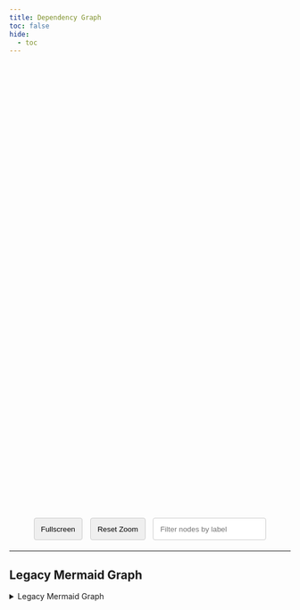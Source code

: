 ```yaml
---
title: Dependency Graph
toc: false
hide:
  - toc
---
```



<style>
#graphcontainer {
    height: 800px;
    width: 100%;
}

.graph-controls {
  margin-top: 10px;
  text-align: center;
}

.graph-controls button, .graph-controls input {
  height: 40px !important;
  padding: 8px 12px;
  margin: 5px;
  border: 1px solid #ccc;
  border-radius: 4px;
  cursor: pointer;
}

/* Tooltip styles */
#sigma-tooltip {
    position: absolute;
    display: none;
    background: rgba(255, 255, 255, 0.95);
    border: 1px solid #ccc;
    padding: 10px;
    border-radius: 5px;
    pointer-events: none;
    z-index: 1000;
    max-width: 500px; /* Increased max-width for better display of article content */
    /*max-height: 400px;  Limit height */
    overflow-y: auto; /* Add scrollbar if content exceeds max-height */
    box-shadow: 2px 2px 5px rgba(0,0,0,0.2);
    font-family: Arial, sans-serif;
    font-size: 14px;
    line-height: 1.4;
}

/* You might want to reset some inner article styles if they clash */
#sigma-tooltip h1, #sigma-tooltip h2, #sigma-tooltip h3 {
    margin-top: 0.5em;
    margin-bottom: 0.5em;
    font-size: 1.2em; /* Smaller headings in tooltip */
}
#sigma-tooltip p {
    margin: 0 0 5px 0;
}

#sigma-tooltip aside {
    display: none;
}

.headerlink {
    display: none;
}

.md-content__button {
    display: none;
}


</style>

<script type="importmap">
      {
        "imports": {
          "sigma": "https://cdnjs.cloudflare.com/ajax/libs/sigma.js/3.0.0/sigma.min.js",
          "graphology": "https://cdn.jsdelivr.net/npm/graphology@0.26.0/dist/graphology.umd.min.js",
          "graphologyLibrary": "https://cdn.jsdelivr.net/npm/graphology-library/dist/graphology-library.min.js"
        }
      } 
</script>

<div id="graphcontainer"></div>

<div class="graph-controls">
  <button id="fullscreen-btn">Fullscreen</button>
  <button id="zoom-reset-btn">Reset Zoom</button>

  <input type="text" id="node-filter-input" placeholder="Filter nodes by label">
</div>

<script type="module">
import * as sigma from 'sigma';
import 'graphology';
import 'graphologyLibrary';

async function setupGraph() {
  const container = document.getElementById("graphcontainer");
  const graphDataUrl = 'https://ceos-org.github.io/eo-glossary/assets/sigmajs/sigma_graph_data.json';
  const glossaryBaseUrl = 'https://ceos-org.github.io/eo-glossary/terms/'; 

  try {
    const response = await fetch(graphDataUrl);
    const fileContent = await response.json();
    console.log(fileContent);

    const sigmaGraphData = fileContent;
    const graph = new graphology.Graph();

    sigmaGraphData.nodes.forEach(node => {
      graph.addNode(node.id, { ...node });
    });
    sigmaGraphData.edges.forEach(edge => {
      if (edge.source && edge.target) {
        graph.addEdge(edge.source, edge.target, { ...edge, type: 'arrow', size: 2 });
      }
    });

    graphologyLibrary.layoutForceAtlas2.assign(graph, {
      iterations: 50,
      settings: graphologyLibrary.layoutForceAtlas2.inferSettings(graph)
    });

    const renderer = new Sigma(graph, container, {
        // We draw labels on top of the nodes:
        labelRenderer: (context, data) => {
            const size = data.size;
            const font = `bold ${size}px Arial`;
            context.font = font;
            context.fillStyle = "#333";
            context.textAlign = "center";
            context.textBaseline = "middle";
            context.fillText(data.label, data.x, data.y + size + 3);
        }
    });

// --- Add Controls ---

    document.getElementById('fullscreen-btn').addEventListener('click', () => {
      if (container.requestFullscreen) {
        container.requestFullscreen();
      } else if (container.mozRequestFullScreen) {
        container.mozRequestFullScreen();
      } else if (container.webkitRequestFullscreen) {
        container.webkitRequestFullscreen();
      } else if (container.msRequestFullscreen) {
        container.msRequestFullscreen();
      }
    });

    document.getElementById('zoom-reset-btn').addEventListener('click', () => {
      renderer.getCamera().animatedReset();
    });

    const filterNodes = () => {
      const filterValue = document.getElementById('node-filter-input').value.toLowerCase();
      graph.forEachNode(node => {
        const label = graph.getNodeAttribute(node, 'label').toLowerCase();
        if (filterValue && !label.includes(filterValue)) {
          graph.setNodeAttribute(node, 'hidden', true);
        } else {
          graph.setNodeAttribute(node, 'hidden', false);
        }
      });
      graph.forEachEdge(edge => {
          const sourceNodeHidden = graph.getNodeAttribute(graph.getSourceNode(edge), 'hidden');
          const targetNodeHidden = graph.getNodeAttribute(graph.getTargetNode(edge), 'hidden');
          if (sourceNodeHidden || targetNodeHidden) {
              graph.setEdgeAttribute(edge, 'hidden', true);
          } else {
              graph.setEdgeAttribute(edge, 'hidden', false);
          }
      });
      renderer.refresh();
    };

    document.getElementById('node-filter-input').addEventListener('input', filterNodes);

    // --- Tooltip Logic ---
    const tooltip = document.createElement('div');
    tooltip.id = 'sigma-tooltip';
    document.body.appendChild(tooltip); // Append to body to simplify positioning relative to viewport

    let currentTooltipTimeout;

    renderer.on('enterNode', async ({ node }) => {
        clearTimeout(currentTooltipTimeout); // Clear any pending hide timeout

        const nodeData = graph.getNodeAttributes(node);
        const nodeId = nodeData.id;
        // Convert node ID to a URL-friendly path (lowercase, hyphens instead of spaces)
        const glossaryPath = nodeId.toLowerCase().replace(/ /g, '-');
        const glossaryUrl = `${glossaryBaseUrl}${glossaryPath}/`; // Assuming trailing slash for MkDocs style URLs

        // Position the tooltip based on the node's screen coordinates
        const nodePosition = renderer.getNodeDisplayData(node);
        const containerRect = container.getBoundingClientRect(); // Get container position relative to viewport
        const pageX = nodePosition.x + containerRect.left + window.scrollX;
        const pageY = nodePosition.y + containerRect.top + window.scrollY;

        tooltip.style.left = `${pageX + 15}px`; // Offset to the right of the node
        tooltip.style.top = `${pageY - 15}px`; // Offset slightly above the node
        //tooltip.innerHTML = 'Loading preview...';
        tooltip.style.display = 'block';

               currentTooltipTimeout = setTimeout(async () => {
            try {
                const response = await fetch(glossaryUrl);
                if (!response.ok) {
                    throw new Error(`HTTP error! status: ${response.status} for ${glossaryUrl}`);
                }
                const html = await response.text();

                const parser = new DOMParser();
                const doc = parser.parseFromString(html, 'text/html');

                let articleContentHtml = '<p>No article content found.</p>';
                // Target the <article> tag
                const articleElement = doc.querySelector('article');

                if (articleElement) {
                    // Extract the innerHTML of the article tag
                    articleContentHtml = articleElement.innerHTML;
                    // Optional: remove common MkDocs heading if it's redundant inside the tooltip
                    // const firstH1 = articleElement.querySelector('h1.md-content__heading');
                    // if (firstH1) {
                    //     firstH1.remove(); // This removes it from the *cloned* DOM, not the original page
                    // }
                }

                // Set the tooltip's content directly to the article's HTML
                // You can still wrap it with the title if you want
                tooltip.innerHTML = `${articleContentHtml}`;
                tooltip.style.display = 'block';

            } catch (error) {
                console.error(`Failed to load glossary preview for ${nodeId} at ${glossaryUrl}:`, error);
                tooltip.innerHTML = `<strong>${nodeData.label}</strong><p>Could not load or parse full article preview.</p>`;
            }
        }, 0);
    });

    renderer.on('leaveNode', () => {
        clearTimeout(currentTooltipTimeout);
        tooltip.style.display = 'none';
    });

  } catch (error) {
    console.error("Failed to load or render graph:", error);
    container.innerHTML = "Could not load the graph data. Please check the console for errors.";
  }
}

setupGraph();
</script>
---

## Legacy Mermaid Graph 

<details style="width: fit-content">
  <summary>Legacy Mermaid Graph</summary>

```mermaid
flowchart TD;
    id_geopositioning(["<a href='../geopositioning'>Geopositioning</a>"]) --> id_geolocating(["<a href='../geolocating'>Geolocating</a>"]);
    id_object(["<a href='../object'>Object</a>"]) --> id_geolocating(["<a href='../geolocating'>Geolocating</a>"]);
    id_object(["<a href='../object'>Object</a>"]) --> id_laboratory_observation(["<a href='../laboratory_observation'>Laboratory Observation</a>"]);
    id_sensor(["<a href='../sensor'>Sensor</a>"]) --> id_observation(["<a href='../observation'>Observation</a>"]);
    id_sensor(["<a href='../sensor'>Sensor</a>"]) --> id_auxiliary_data(["<a href='../auxiliary_data'>Auxiliary Data</a>"]);
    id_sensor(["<a href='../sensor'>Sensor</a>"]) --> id_band_central_wavelength(["<a href='../band_central_wavelength'>Band Central Wavelength</a>"]);
    id_sensor(["<a href='../sensor'>Sensor</a>"]) --> id_calibration(["<a href='../calibration'>Calibration</a>"]);
    id_sensor(["<a href='../sensor'>Sensor</a>"]) --> id_geolocating(["<a href='../geolocating'>Geolocating</a>"]);
    id_sensor(["<a href='../sensor'>Sensor</a>"]) --> id_in-situ_observation(["<a href='../in-situ_observation'>In-situ Observation</a>"]);
    id_sensor(["<a href='../sensor'>Sensor</a>"]) --> id_ancillary_data(["<a href='../ancillary_data'>Ancillary Data</a>"]);
    id_model(["<a href='../model'>Model</a>"]) --> id_vertical_levels(["<a href='../vertical_levels'>Vertical Levels</a>"]);
    id_model(["<a href='../model'>Model</a>"]) --> id_time_of_day(["<a href='../time_of_day'>Time Of Day</a>"]);
    id_model(["<a href='../model'>Model</a>"]) --> id_calibration(["<a href='../calibration'>Calibration</a>"]);
    id_model(["<a href='../model'>Model</a>"]) --> id_temporal_resolution(["<a href='../temporal_resolution'>Temporal Resolution</a>"]);
    id_model(["<a href='../model'>Model</a>"]) --> id_geolocating(["<a href='../geolocating'>Geolocating</a>"]);
    id_model(["<a href='../model'>Model</a>"]) --> id_time_of_year(["<a href='../time_of_year'>Time Of Year</a>"]);
    id_data(["<a href='../data'>Data</a>"]) --> id_information(["<a href='../information'>Information</a>"]);
    id_data(["<a href='../data'>Data</a>"]) --> id_user(["<a href='../user'>User</a>"]);
    id_data(["<a href='../data'>Data</a>"]) --> id_validation(["<a href='../validation'>Validation</a>"]);
    id_data(["<a href='../data'>Data</a>"]) --> id_auxiliary_data(["<a href='../auxiliary_data'>Auxiliary Data</a>"]);
    id_data(["<a href='../data'>Data</a>"]) --> id_observation(["<a href='../observation'>Observation</a>"]);
    id_data(["<a href='../data'>Data</a>"]) --> id_replicability(["<a href='../replicability'>Replicability</a>"]);
    id_data(["<a href='../data'>Data</a>"]) --> id_geographic_data(["<a href='../geographic_data'>Geographic Data</a>"]);
    id_data(["<a href='../data'>Data</a>"]) --> id_calibration(["<a href='../calibration'>Calibration</a>"]);
    id_data(["<a href='../data'>Data</a>"]) --> id_area_of_interest(["<a href='../area_of_interest'>Area Of Interest</a>"]);
    id_data(["<a href='../data'>Data</a>"]) --> id_copernicus_service_provider(["<a href='../copernicus_service_provider'>Copernicus Service Provider</a>"]);
    id_data(["<a href='../data'>Data</a>"]) --> id_standard_uncertainty(["<a href='../standard_uncertainty'>Standard Uncertainty</a>"]);
    id_data(["<a href='../data'>Data</a>"]) --> id_sensor(["<a href='../sensor'>Sensor</a>"]);
    id_data(["<a href='../data'>Data</a>"]) --> id_model(["<a href='../model'>Model</a>"]);
    id_data(["<a href='../data'>Data</a>"]) --> id_reproducibility(["<a href='../reproducibility'>Reproducibility</a>"]);
    id_data(["<a href='../data'>Data</a>"]) --> id_ancillary_data(["<a href='../ancillary_data'>Ancillary Data</a>"]);
    id_place(["<a href='../place'>Place</a>"]) --> id_position(["<a href='../position'>Position</a>"]);
    id_place(["<a href='../place'>Place</a>"]) --> id_location(["<a href='../location'>Location</a>"]);
    id_place(["<a href='../place'>Place</a>"]) --> id_in-situ_observation(["<a href='../in-situ_observation'>In-situ Observation</a>"]);
    id_reference(["<a href='../reference'>Reference</a>"]) --> id_position(["<a href='../position'>Position</a>"]);
    id_reference(["<a href='../reference'>Reference</a>"]) --> id_geographic_data(["<a href='../geographic_data'>Geographic Data</a>"]);
    id_reference(["<a href='../reference'>Reference</a>"]) --> id_geographic_grid(["<a href='../geographic_grid'>Geographic Grid</a>"]);
    id_reference(["<a href='../reference'>Reference</a>"]) --> id_period_identifier(["<a href='../period_identifier'>Period Identifier</a>"]);
    id_reference(["<a href='../reference'>Reference</a>"]) --> id_traceability(["<a href='../traceability'>Traceability</a>"]);
    id_reference(["<a href='../reference'>Reference</a>"]) --> id_geographic_coordinate_reference_system(["<a href='../geographic_coordinate_reference_system'>Geographic Coordinate Reference System</a>"]);
    id_phenomenon(["<a href='../phenomenon'>Phenomenon</a>"]) --> id_observation(["<a href='../observation'>Observation</a>"]);
    id_phenomenon(["<a href='../phenomenon'>Phenomenon</a>"]) --> id_reference(["<a href='../reference'>Reference</a>"]);
    id_phenomenon(["<a href='../phenomenon'>Phenomenon</a>"]) --> id_laboratory_observation(["<a href='../laboratory_observation'>Laboratory Observation</a>"]);
    id_phenomenon(["<a href='../phenomenon'>Phenomenon</a>"]) --> id_remote_sensing(["<a href='../remote_sensing'>Remote Sensing</a>"]);
    id_phenomenon(["<a href='../phenomenon'>Phenomenon</a>"]) --> id_sensor(["<a href='../sensor'>Sensor</a>"]);
    id_phenomenon(["<a href='../phenomenon'>Phenomenon</a>"]) --> id_in-situ_observation(["<a href='../in-situ_observation'>In-situ Observation</a>"]);
    id_uncertainty(["<a href='../uncertainty'>Uncertainty</a>"]) --> id_reference(["<a href='../reference'>Reference</a>"]);
    id_uncertainty(["<a href='../uncertainty'>Uncertainty</a>"]) --> id_standard_uncertainty(["<a href='../standard_uncertainty'>Standard Uncertainty</a>"]);
    id_uncertainty(["<a href='../uncertainty'>Uncertainty</a>"]) --> id_thematic_uncertainty(["<a href='../thematic_uncertainty'>Thematic Uncertainty</a>"]);
    id_uncertainty(["<a href='../uncertainty'>Uncertainty</a>"]) --> id_in-situ_observation(["<a href='../in-situ_observation'>In-situ Observation</a>"]);
    id_uncertainty(["<a href='../uncertainty'>Uncertainty</a>"]) --> id_expanded_uncertainty(["<a href='../expanded_uncertainty'>Expanded Uncertainty</a>"]);
    id_uncertainty(["<a href='../uncertainty'>Uncertainty</a>"]) --> id_traceability(["<a href='../traceability'>Traceability</a>"]);
    id_observation(["<a href='../observation'>Observation</a>"]) --> id_reference(["<a href='../reference'>Reference</a>"]);
    id_observation(["<a href='../observation'>Observation</a>"]) --> id_measurement(["<a href='../measurement'>Measurement</a>"]);
    id_observation(["<a href='../observation'>Observation</a>"]) --> id_temporal_resolution(["<a href='../temporal_resolution'>Temporal Resolution</a>"]);
    id_observation(["<a href='../observation'>Observation</a>"]) --> id_remote_sensing(["<a href='../remote_sensing'>Remote Sensing</a>"]);
    id_observation(["<a href='../observation'>Observation</a>"]) --> id_in-situ_observation(["<a href='../in-situ_observation'>In-situ Observation</a>"]);
    id_observation(["<a href='../observation'>Observation</a>"]) --> id_representativeness(["<a href='../representativeness'>Representativeness</a>"]);
    id_grid(["<a href='../grid'>Grid</a>"]) --> id_geographic_grid(["<a href='../geographic_grid'>Geographic Grid</a>"]);
    id_entity(["<a href='../entity'>Entity</a>"]) --> id_trait(["<a href='../trait'>Trait</a>"]);
    id_entity(["<a href='../entity'>Entity</a>"]) --> id_user(["<a href='../user'>User</a>"]);
    id_entity(["<a href='../entity'>Entity</a>"]) --> id_object(["<a href='../object'>Object</a>"]);
    id_entity(["<a href='../entity'>Entity</a>"]) --> id_model(["<a href='../model'>Model</a>"]);
    id_entity(["<a href='../entity'>Entity</a>"]) --> id_phenomenon(["<a href='../phenomenon'>Phenomenon</a>"]);
    id_measurement(["<a href='../measurement'>Measurement</a>"]) --> id_representativeness(["<a href='../representativeness'>Representativeness</a>"]);
    id_measurement(["<a href='../measurement'>Measurement</a>"]) --> id_measurand(["<a href='../measurand'>Measurand</a>"]);
    id_measurement(["<a href='../measurement'>Measurement</a>"]) --> id_traceability(["<a href='../traceability'>Traceability</a>"]);
    id_measurement(["<a href='../measurement'>Measurement</a>"]) --> id_uncertainty(["<a href='../uncertainty'>Uncertainty</a>"]);
    id_measurand(["<a href='../measurand'>Measurand</a>"]) --> id_uncertainty(["<a href='../uncertainty'>Uncertainty</a>"]);
    id_location(["<a href='../location'>Location</a>"]) --> id_geocoding(["<a href='../geocoding'>Geocoding</a>"]);
    id_location(["<a href='../location'>Location</a>"]) --> id_geolocation_information(["<a href='../geolocation_information'>Geolocation Information</a>"]);
    id_location(["<a href='../location'>Location</a>"]) --> id_representativeness(["<a href='../representativeness'>Representativeness</a>"]);
    id_location(["<a href='../location'>Location</a>"]) --> id_geographic_data(["<a href='../geographic_data'>Geographic Data</a>"]);
    id_value(["<a href='../value'>Value</a>"]) --> id_observation(["<a href='../observation'>Observation</a>"]);
    id_value(["<a href='../value'>Value</a>"]) --> id_band_central_wavelength(["<a href='../band_central_wavelength'>Band Central Wavelength</a>"]);
    id_value(["<a href='../value'>Value</a>"]) --> id_in-situ_observation(["<a href='../in-situ_observation'>In-situ Observation</a>"]);
    id_information(["<a href='../information'>Information</a>"]) --> id_classification_system(["<a href='../classification_system'>Classification System</a>"]);
    id_information(["<a href='../information'>Information</a>"]) --> id_user(["<a href='../user'>User</a>"]);
    id_information(["<a href='../information'>Information</a>"]) --> id_geolocation_information(["<a href='../geolocation_information'>Geolocation Information</a>"]);
    id_information(["<a href='../information'>Information</a>"]) --> id_temporal_reporting_period(["<a href='../temporal_reporting_period'>Temporal Reporting Period</a>"]);
    id_information(["<a href='../information'>Information</a>"]) --> id_area_of_interest(["<a href='../area_of_interest'>Area Of Interest</a>"]);
    id_information(["<a href='../information'>Information</a>"]) --> id_copernicus_service_provider(["<a href='../copernicus_service_provider'>Copernicus Service Provider</a>"]);
    id_information(["<a href='../information'>Information</a>"]) --> id_thematic_resolution(["<a href='../thematic_resolution'>Thematic Resolution</a>"]);
    id_period(["<a href='../period'>Period</a>"]) --> id_temporal_reporting_period(["<a href='../temporal_reporting_period'>Temporal Reporting Period</a>"]);
    id_period(["<a href='../period'>Period</a>"]) --> id_representativeness(["<a href='../representativeness'>Representativeness</a>"]);
    id_period(["<a href='../period'>Period</a>"]) --> id_period_identifier(["<a href='../period_identifier'>Period Identifier</a>"]);
    id_period(["<a href='../period'>Period</a>"]) --> id_temporal_resolution(["<a href='../temporal_resolution'>Temporal Resolution</a>"]);
    id_temporal_resolution(["<a href='../temporal_resolution'>Temporal resolution</a>"]) --> id_temporal_reporting_period(["<a href='../temporal_reporting_period'>Temporal Reporting Period</a>"]);
    id_property(["<a href='../property'>Property</a>"]) --> id_observation(["<a href='../observation'>Observation</a>"]);
    id_property(["<a href='../property'>Property</a>"]) --> id_quantity(["<a href='../quantity'>Quantity</a>"]);
    id_property(["<a href='../property'>Property</a>"]) --> id_in-situ_observation(["<a href='../in-situ_observation'>In-situ Observation</a>"]);
    id_property(["<a href='../property'>Property</a>"]) --> id_phenomenon(["<a href='../phenomenon'>Phenomenon</a>"]);
    id_property(["<a href='../property'>Property</a>"]) --> id_traceability(["<a href='../traceability'>Traceability</a>"]);
    id_sample(["<a href='../sample'>Sample</a>"]) --> id_temporal_consistency(["<a href='../temporal_consistency'>Temporal Consistency</a>"]);
    id_trait(["<a href='../trait'>Trait</a>"]) --> id_property(["<a href='../property'>Property</a>"]);
    id_quantity(["<a href='../quantity'>Quantity</a>"]) --> id_duration(["<a href='../duration'>Duration</a>"]);
    id_quantity(["<a href='../quantity'>Quantity</a>"]) --> id_measurand(["<a href='../measurand'>Measurand</a>"]);
    id_quantity(["<a href='../quantity'>Quantity</a>"]) --> id_measurement(["<a href='../measurement'>Measurement</a>"]);
    id_confidence_interval(["<a href='../confidence_interval'>Confidence interval</a>"]) --> id_expanded_uncertainty(["<a href='../expanded_uncertainty'>Expanded Uncertainty</a>"]);
    id_position(["<a href='../position'>Position</a>"]) --> id_geopositioning(["<a href='../geopositioning'>Geopositioning</a>"]);
    id_position(["<a href='../position'>Position</a>"]) --> id_ancillary_data(["<a href='../ancillary_data'>Ancillary Data</a>"]);
    id_characteristic(["<a href='../characteristic'>Characteristic</a>"]) --> id_trait(["<a href='../trait'>Trait</a>"]);
    id_characteristic(["<a href='../characteristic'>Characteristic</a>"]) --> id_representativeness(["<a href='../representativeness'>Representativeness</a>"]);
    id_characteristic(["<a href='../characteristic'>Characteristic</a>"]) --> id_in-situ_observation(["<a href='../in-situ_observation'>In-situ Observation</a>"]);
    id_feature(["<a href='../feature'>Feature</a>"]) --> id_geopositioning(["<a href='../geopositioning'>Geopositioning</a>"]);
    id_feature(["<a href='../feature'>Feature</a>"]) --> id_characteristic(["<a href='../characteristic'>Characteristic</a>"]);
```
</details>


<style>
.md-container {
  overflow: auto;
}

.mermaid {
  width: 5000px;
}
</style>